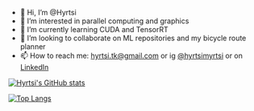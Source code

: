 - 👋 Hi, I’m @Hyrtsi
- 👀 I’m interested in parallel computing and graphics
- 🌱 I’m currently learning CUDA and TensorRT
- 💞️ I’m looking to collaborate on ML repositories and my bicycle route planner
- 📫 How to reach me: hyrtsi.tk@gmail.com or ig [@hyrtsimyrtsi](https://www.instagram.com/hyrtsimyrtsi/) or on [LinkedIn](https://www.linkedin.com/in/eljashyyrynen/)

[![Hyrtsi's GitHub stats](https://github-readme-stats.vercel.app/api?username=Hyrtsi&count_private=true&show_icons=true&theme=gruvbox_light)](https://github.com/anuraghazra/github-readme-stats)

[![Top Langs](https://github-readme-stats.vercel.app/api/top-langs/?username=Hyrtsi&layout=compact)](https://github.com/anuraghazra/github-readme-stats)
